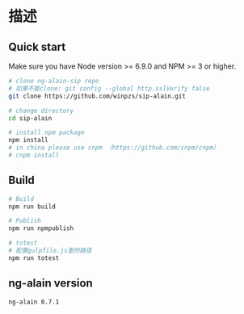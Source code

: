 # 描述

## Quick start

Make sure you have Node version >= 6.9.0 and NPM >= 3 or higher.

```bash
# clone ng-alain-sip repo
# 如果不能clone: git config --global http.sslVerify false
git clone https://github.com/winpzs/sip-alain.git

# change directory
cd sip-alain

# install npm package
npm install
# in china please use cnpm （https://github.com/cnpm/cnpm）
# cnpm install

```

## Build

```bash
# Build
npm run build

# Publish
npm run npmpublish

# totest
# 配置gulpfile.js里的路径
npm run totest
```

## ng-alain version
    ng-alain 0.7.1